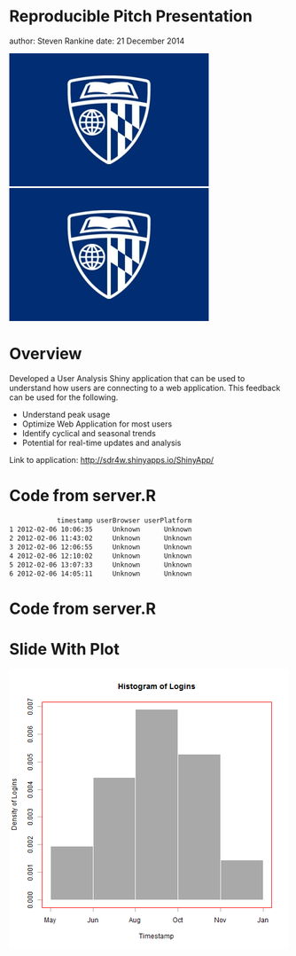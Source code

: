 Reproducible Pitch Presentation
========================================================
author: Steven Rankine
date:   21 December 2014

![](logo2.jpg)
![](logo2.jpg)

Overview
========================================================

Developed a User Analysis Shiny application that can be used to understand how users are connecting to a web application. This feedback can be used for the following.

- Understand peak usage
- Optimize Web Application for most users
- Identify cyclical and seasonal trends
- Potential for real-time updates and analysis

Link to application: http://sdr4w.shinyapps.io/ShinyApp/

Code from server.R
========================================================

```
            timestamp userBrowser userPlatform
1 2012-02-06 10:06:35     Unknown      Unknown
2 2012-02-06 11:43:02     Unknown      Unknown
3 2012-02-06 12:06:55     Unknown      Unknown
4 2012-02-06 12:10:02     Unknown      Unknown
5 2012-02-06 13:07:33     Unknown      Unknown
6 2012-02-06 14:05:11     Unknown      Unknown
```

Code from server.R
========================================================


Slide With Plot
========================================================

![plot of chunk unnamed-chunk-3](Pitch-figure/unnamed-chunk-3-1.png) 

